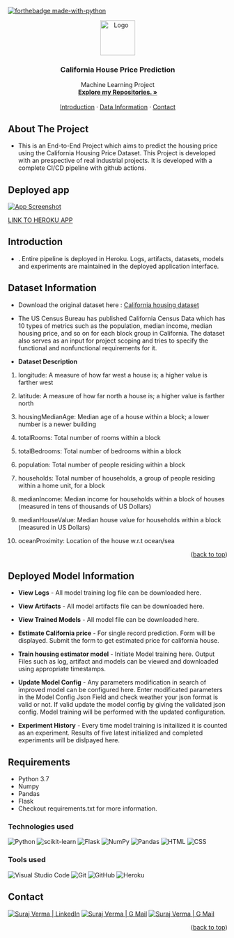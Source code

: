 [![forthebadge made-with-python](http://ForTheBadge.com/images/badges/made-with-python.svg)](https://www.python.org/)

<div id="top"></div>

<div align="center">
  <a href="https://github.com/aravind9722">
    <img src="![image](https://user-images.githubusercontent.com/55409076/204999404-3b1934d8-8302-4abb-848f-4944c4df301e.png)" alt="Logo" width="80" height="80"/> 
  </a>
 </div>
    
<h3 align="center">California House Price Prediction</h3>

 <p align="center">
    Machine Learning Project
    <br />
    <a href="https://github.com/vsuraj25"><strong>Explore my Repositories. »</strong></a>
    <br />
    <br />
    <a href="#intro">Introduction</a>
    ·
    <a href="#data"> Data Information</a>
    ·
    <a href="#contact">Contact</a>
  </p>
</div>

<!-- ABOUT THE PROJECT -->
## **About The Project**
* This is an End-to-End Project which aims to predict the housing price using the California Housing Price Dataset. This Project is developed with an prespective of real industrial projects. It is developed with a complete CI/CD pipeline with github actions.


## **Deployed app**
[![App Screenshot](https://user-images.githubusercontent.com/55409076/204779198-56c97f74-05db-43fb-a9b8-db1af46184e9.PNG)](https://cal-house-price-prediction.herokuapp.com/)

[LINK TO HEROKU APP](https://cal-house-price-prediction.herokuapp.com/)

<!-- GETTING STARTED -->
<div id="intro"></div>

## **Introduction**
*  . Entire pipeline is deployed in Heroku. Logs, artifacts, datasets, models and experiments are maintained in the deployed application interface.
  
 
<div id="data"></div>
<!-- USAGE EXAMPLES -->

## **Dataset Information**

* Download the original dataset here : 
  [California housing dataset](https://cal-house-price-prediction.herokuapp.com/)

 
* The US Census Bureau has published California Census Data which has 10 types of metrics such as the population, median income, median housing price, and so on for each block group in California. The dataset also serves as an input for project scoping and tries to specify the functional and nonfunctional requirements for it.

* **Dataset Description**
  
1. longitude: A measure of how far west a house is; a higher value is farther west

2. latitude: A measure of how far north a house is; a higher value is farther north

3. housingMedianAge: Median age of a house within a block; a lower number is a newer building

4. totalRooms: Total number of rooms within a block

5. totalBedrooms: Total number of bedrooms within a block

6. population: Total number of people residing within a block

7. households: Total number of households, a group of people residing within a home unit, for a block

8. medianIncome: Median income for households within a block of houses (measured in tens of thousands of US Dollars)

9. medianHouseValue: Median house value for households within a block (measured in US Dollars)

10. oceanProximity: Location of the house w.r.t ocean/sea

<p align="right">(<a href="#top">back to top</a>)</p> 

## **Deployed Model Information**

* **View Logs** - All model training log file can be downloaded here. 
  
* **View Artifacts** - All model artifacts file can be downloaded here. 
  
* **View Trained Models** - All model file can be downloaded here. 
  
* **Estimate California price** - For single record prediction. Form will be displayed. Submit the form to get estimated price for california house. 
  
* **Train housing estimator model** - Initiate Model training here. Output Files such as log, artifact and models can be viewed and downloaded using appropriate timestamps. 

* **Update Model Config** - Any parameters modification in search of improved model can be configured here. Enter modificated parameters in the Model Config Json Field and check weather your json format is valid or not. If valid update the model config by giving the validated json config.
Model training will be performed with the updated configuration.

* **Experiment History** - Every time model training is initailized it is counted as an experiment. Results of five latest initialized and completed experiments will be dislpayed here. 

## **Requirements**
* Python 3.7
* Numpy
* Pandas
* Flask
* Checkout requirements.txt for more information.

### **Technologies used**
![Python](https://img.shields.io/badge/python-3670A0?style=for-the-badge&logo=python&logoColor=ffdd54)
![scikit-learn](https://img.shields.io/badge/scikit--learn-%23F7931E.svg?style=for-the-badge&logo=scikit-learn&logoColor=white)
![Flask](https://img.shields.io/badge/flask-%23000.svg?style=for-the-badge&logo=flask&logoColor=white)
![NumPy](https://img.shields.io/badge/numpy-%23013243.svg?style=for-the-badge&logo=numpy&logoColor=white)
![Pandas](https://img.shields.io/badge/pandas-%23150458.svg?style=for-the-badge&logo=pandas&logoColor=white)
![HTML](https://img.shields.io/badge/HTML-239120?style=for-the-badge&logo=html5&logoColor=white)
![CSS](https://img.shields.io/badge/CSS-239120?&style=for-the-badge&logo=css3&logoColor=white)


### **Tools used**
![Visual Studio Code](https://img.shields.io/badge/Visual_Studio_Code-0078D4?style=for-the-badge&logo=visual%20studio%20code&logoColor=white)
![Git](https://img.shields.io/badge/git-%23F05033.svg?style=for-the-badge&logo=git&logoColor=white)
![GitHub](https://img.shields.io/badge/github-%23121011.svg?style=for-the-badge&logo=github&logoColor=white)
![Heroku](https://img.shields.io/badge/heroku-%23430098.svg?style=for-the-badge&logo=heroku&logoColor=white)


<!-- CONTACT -->
<div id="contact"></div>

## **Contact**
[![Suraj Verma | LinkedIn](https://img.shields.io/badge/Suraj_Verma-eeeeee?style=for-the-badge&logo=linkedin&logoColor=ffffff&labelColor=0A66C2)][reach_linkedin]
[![Suraj Verma | G Mail](https://img.shields.io/badge/sv255255-eeeeee?style=for-the-badge&logo=gmail&logoColor=ffffff&labelColor=EA4335)][reach_gmail]
[![Suraj Verma | G Mail](https://img.shields.io/badge/My_Portfolio-eeeeee?style=for-the-badge)][reach_gmail]

[reach_linkedin]: https://www.linkedin.com/in/suraj-verma-982b31157/
[reach_gmail]: mailto:sv255255@gmail.com?subject=Github

<p align="right">(<a href="#top">back to top</a>)</p>



